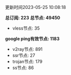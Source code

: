更新时间2023-05-25 10:08:18

**总订阅: 223**
**总节点: 49450**
- vless节点: 35

**google ping有效节点: 1183**
- v2ray节点: 891
- ssr节点: 27
- trojan节点: 179
- ss节点: 86
